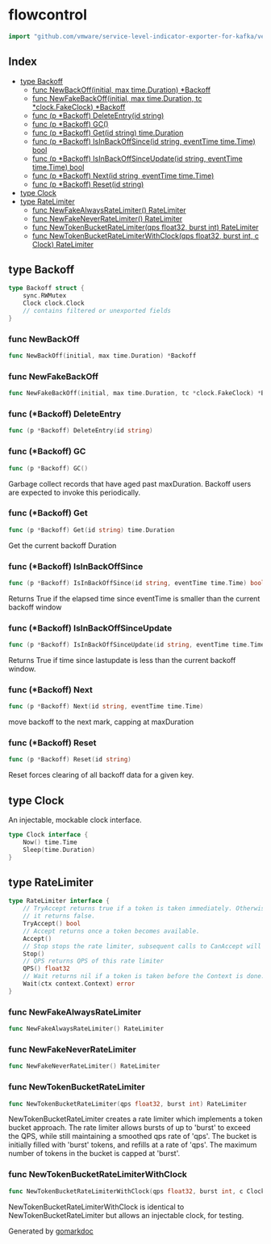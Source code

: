 <!-- Code generated by gomarkdoc. DO NOT EDIT -->

# flowcontrol

```go
import "github.com/vmware/service-level-indicator-exporter-for-kafka/vendor/k8s.io/client-go/util/flowcontrol"
```

## Index

- [type Backoff](<#type-backoff>)
  - [func NewBackOff(initial, max time.Duration) *Backoff](<#func-newbackoff>)
  - [func NewFakeBackOff(initial, max time.Duration, tc *clock.FakeClock) *Backoff](<#func-newfakebackoff>)
  - [func (p *Backoff) DeleteEntry(id string)](<#func-backoff-deleteentry>)
  - [func (p *Backoff) GC()](<#func-backoff-gc>)
  - [func (p *Backoff) Get(id string) time.Duration](<#func-backoff-get>)
  - [func (p *Backoff) IsInBackOffSince(id string, eventTime time.Time) bool](<#func-backoff-isinbackoffsince>)
  - [func (p *Backoff) IsInBackOffSinceUpdate(id string, eventTime time.Time) bool](<#func-backoff-isinbackoffsinceupdate>)
  - [func (p *Backoff) Next(id string, eventTime time.Time)](<#func-backoff-next>)
  - [func (p *Backoff) Reset(id string)](<#func-backoff-reset>)
- [type Clock](<#type-clock>)
- [type RateLimiter](<#type-ratelimiter>)
  - [func NewFakeAlwaysRateLimiter() RateLimiter](<#func-newfakealwaysratelimiter>)
  - [func NewFakeNeverRateLimiter() RateLimiter](<#func-newfakeneverratelimiter>)
  - [func NewTokenBucketRateLimiter(qps float32, burst int) RateLimiter](<#func-newtokenbucketratelimiter>)
  - [func NewTokenBucketRateLimiterWithClock(qps float32, burst int, c Clock) RateLimiter](<#func-newtokenbucketratelimiterwithclock>)


## type Backoff

```go
type Backoff struct {
    sync.RWMutex
    Clock clock.Clock
    // contains filtered or unexported fields
}
```

### func NewBackOff

```go
func NewBackOff(initial, max time.Duration) *Backoff
```

### func NewFakeBackOff

```go
func NewFakeBackOff(initial, max time.Duration, tc *clock.FakeClock) *Backoff
```

### func \(\*Backoff\) DeleteEntry

```go
func (p *Backoff) DeleteEntry(id string)
```

### func \(\*Backoff\) GC

```go
func (p *Backoff) GC()
```

Garbage collect records that have aged past maxDuration. Backoff users are expected to invoke this periodically.

### func \(\*Backoff\) Get

```go
func (p *Backoff) Get(id string) time.Duration
```

Get the current backoff Duration

### func \(\*Backoff\) IsInBackOffSince

```go
func (p *Backoff) IsInBackOffSince(id string, eventTime time.Time) bool
```

Returns True if the elapsed time since eventTime is smaller than the current backoff window

### func \(\*Backoff\) IsInBackOffSinceUpdate

```go
func (p *Backoff) IsInBackOffSinceUpdate(id string, eventTime time.Time) bool
```

Returns True if time since lastupdate is less than the current backoff window.

### func \(\*Backoff\) Next

```go
func (p *Backoff) Next(id string, eventTime time.Time)
```

move backoff to the next mark, capping at maxDuration

### func \(\*Backoff\) Reset

```go
func (p *Backoff) Reset(id string)
```

Reset forces clearing of all backoff data for a given key.

## type Clock

An injectable, mockable clock interface.

```go
type Clock interface {
    Now() time.Time
    Sleep(time.Duration)
}
```

## type RateLimiter

```go
type RateLimiter interface {
    // TryAccept returns true if a token is taken immediately. Otherwise,
    // it returns false.
    TryAccept() bool
    // Accept returns once a token becomes available.
    Accept()
    // Stop stops the rate limiter, subsequent calls to CanAccept will return false
    Stop()
    // QPS returns QPS of this rate limiter
    QPS() float32
    // Wait returns nil if a token is taken before the Context is done.
    Wait(ctx context.Context) error
}
```

### func NewFakeAlwaysRateLimiter

```go
func NewFakeAlwaysRateLimiter() RateLimiter
```

### func NewFakeNeverRateLimiter

```go
func NewFakeNeverRateLimiter() RateLimiter
```

### func NewTokenBucketRateLimiter

```go
func NewTokenBucketRateLimiter(qps float32, burst int) RateLimiter
```

NewTokenBucketRateLimiter creates a rate limiter which implements a token bucket approach. The rate limiter allows bursts of up to 'burst' to exceed the QPS, while still maintaining a smoothed qps rate of 'qps'. The bucket is initially filled with 'burst' tokens, and refills at a rate of 'qps'. The maximum number of tokens in the bucket is capped at 'burst'.

### func NewTokenBucketRateLimiterWithClock

```go
func NewTokenBucketRateLimiterWithClock(qps float32, burst int, c Clock) RateLimiter
```

NewTokenBucketRateLimiterWithClock is identical to NewTokenBucketRateLimiter but allows an injectable clock, for testing.



Generated by [gomarkdoc](<https://github.com/princjef/gomarkdoc>)
